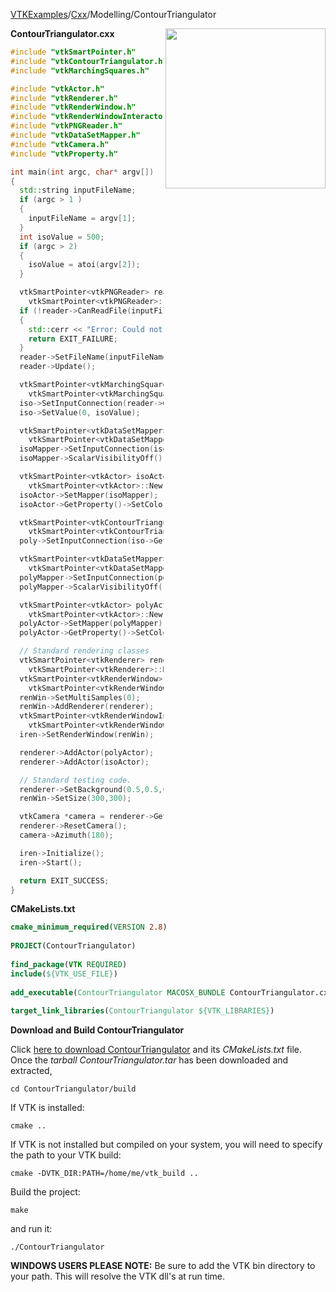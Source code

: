 [VTKExamples](/home/)/[Cxx](/Cxx)/Modelling/ContourTriangulator

<img align="right" src="https://github.com/lorensen/VTKExamples/blob/gh-pages/Testing/Baseline/Modelling/TestContourTriangulator.png?raw=true" width="256" />

**ContourTriangulator.cxx**
```c++
#include "vtkSmartPointer.h"
#include "vtkContourTriangulator.h"
#include "vtkMarchingSquares.h"

#include "vtkActor.h"
#include "vtkRenderer.h"
#include "vtkRenderWindow.h"
#include "vtkRenderWindowInteractor.h"
#include "vtkPNGReader.h"
#include "vtkDataSetMapper.h"
#include "vtkCamera.h"
#include "vtkProperty.h"

int main(int argc, char* argv[])
{
  std::string inputFileName;
  if (argc > 1 )
  {
    inputFileName = argv[1];
  }
  int isoValue = 500;
  if (argc > 2)
  {
    isoValue = atoi(argv[2]);
  }

  vtkSmartPointer<vtkPNGReader> reader =
    vtkSmartPointer<vtkPNGReader>::New();
  if (!reader->CanReadFile(inputFileName.c_str()))
  {
    std::cerr << "Error: Could not read " << inputFileName << ".\n";
    return EXIT_FAILURE;
  }
  reader->SetFileName(inputFileName.c_str());
  reader->Update();

  vtkSmartPointer<vtkMarchingSquares> iso =
    vtkSmartPointer<vtkMarchingSquares>::New();
  iso->SetInputConnection(reader->GetOutputPort());
  iso->SetValue(0, isoValue);

  vtkSmartPointer<vtkDataSetMapper> isoMapper =
    vtkSmartPointer<vtkDataSetMapper>::New();
  isoMapper->SetInputConnection(iso->GetOutputPort());
  isoMapper->ScalarVisibilityOff();

  vtkSmartPointer<vtkActor> isoActor =
    vtkSmartPointer<vtkActor>::New();
  isoActor->SetMapper(isoMapper);
  isoActor->GetProperty()->SetColor(0.8900, 0.8100, 0.3400);

  vtkSmartPointer<vtkContourTriangulator> poly =
    vtkSmartPointer<vtkContourTriangulator>::New();
  poly->SetInputConnection(iso->GetOutputPort());

  vtkSmartPointer<vtkDataSetMapper> polyMapper =
    vtkSmartPointer<vtkDataSetMapper>::New();
  polyMapper->SetInputConnection(poly->GetOutputPort());
  polyMapper->ScalarVisibilityOff();

  vtkSmartPointer<vtkActor> polyActor =
    vtkSmartPointer<vtkActor>::New();
  polyActor->SetMapper(polyMapper);
  polyActor->GetProperty()->SetColor(1.0000, 0.3882, 0.2784);

  // Standard rendering classes
  vtkSmartPointer<vtkRenderer> renderer =
    vtkSmartPointer<vtkRenderer>::New();
  vtkSmartPointer<vtkRenderWindow> renWin =
    vtkSmartPointer<vtkRenderWindow>::New();
  renWin->SetMultiSamples(0);
  renWin->AddRenderer(renderer);
  vtkSmartPointer<vtkRenderWindowInteractor> iren =
    vtkSmartPointer<vtkRenderWindowInteractor>::New();
  iren->SetRenderWindow(renWin);

  renderer->AddActor(polyActor);
  renderer->AddActor(isoActor);

  // Standard testing code.
  renderer->SetBackground(0.5,0.5,0.5);
  renWin->SetSize(300,300);

  vtkCamera *camera = renderer->GetActiveCamera();
  renderer->ResetCamera();
  camera->Azimuth(180);

  iren->Initialize();
  iren->Start();

  return EXIT_SUCCESS;
}
```
**CMakeLists.txt**
```cmake
cmake_minimum_required(VERSION 2.8)
 
PROJECT(ContourTriangulator)
 
find_package(VTK REQUIRED)
include(${VTK_USE_FILE})
 
add_executable(ContourTriangulator MACOSX_BUNDLE ContourTriangulator.cxx)
 
target_link_libraries(ContourTriangulator ${VTK_LIBRARIES})
```

**Download and Build ContourTriangulator**

Click [here to download ContourTriangulator](https://github.com/lorensen/VTKWikiExamplesTarballs/raw/master/ContourTriangulator.tar) and its *CMakeLists.txt* file.
Once the *tarball ContourTriangulator.tar* has been downloaded and extracted,
```
cd ContourTriangulator/build 
```
If VTK is installed:
```
cmake ..
```
If VTK is not installed but compiled on your system, you will need to specify the path to your VTK build:
```
cmake -DVTK_DIR:PATH=/home/me/vtk_build ..
```
Build the project:
```
make
```
and run it:
```
./ContourTriangulator
```
**WINDOWS USERS PLEASE NOTE:** Be sure to add the VTK bin directory to your path. This will resolve the VTK dll's at run time.

